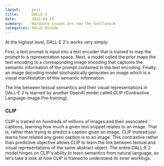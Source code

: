 ```yaml
---
layout:     post
title:      DALLE 2
date:       2022-04-19
summary:    Hardware issues are now the bottleneck
categories: DALLE Encode
---
```


At the highest level, DALL-E 2's works very simply:

First, a text prompt is input into a text encoder that is trained to map the prompt to a representation space.
Next, a model called the prior maps the text encoding to a corresponding image encoding that captures the semantic information of the prompt contained in the text encoding.
Finally, an image decoding model stochastically generates an image which is a visual manifestation of this semantic information.

 The link between textual semantics and their visual representations in DALL-E 2 is learned by another OpenAI model called CLIP (Contrastive Language-Image Pre-training).
 ### CLIP

CLIP is trained on hundreds of millions of images and their associated captions, learning how much a given text snippet relates to an image. That is, rather than trying to predict a caption given an image, CLIP instead just learns how related any given caption is to an image. This contrastive rather than predictive objective allows CLIP to learn the link between textual and visual representations of the same abstract object. The entire DALL-E 2 model hinges on CLIP's ability to learn semantics from natural language, so let's take a look at how CLIP is trained to understand its inner workings.
